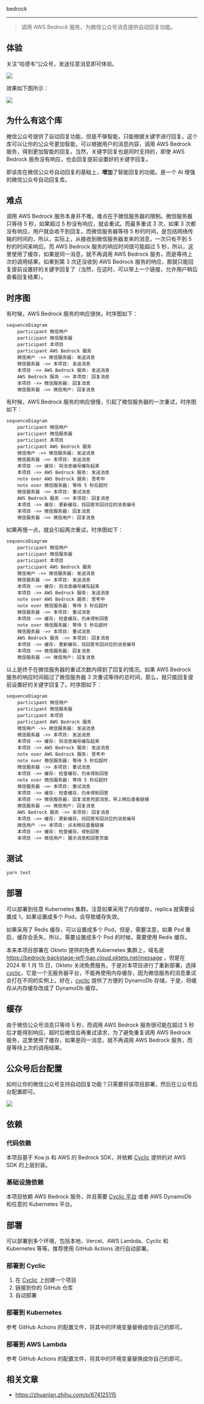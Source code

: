 bedrock

---

> 调用 AWS Bedrock 服务，为微信公众号消息提供自动回复功能。

## 体验

关注“哈德韦”公众号，发送任意消息即可体验。

![](https://ml.jiwai.win/mp-hardway.png)

效果如下图所示：

![](WX20240116-181835@2x.png)

## 为什么有这个库

微信公众号提供了自动回复功能，但是不够智能，只能根据关键字进行回复。这个库可以让你的公众号更加智能，可以根据用户的消息内容，调用 AWS Bedrock 服务，得到更加智能的回复。当然，关键字回复也是同时支持的，即使 AWS Bedrock 服务没有响应，也会回复提前设置好的关键字回复。

即该库在微信公众号自动回复的基础上，**增加**了智能回复的功能。是一个 AI 增强的微信公众号自动回复库。

## 难点

调用 AWS Bedrock 服务本身并不难，难点在于微信服务器的限制。微信服务器只等待 5 秒，如果超过 5 秒没有响应，就会重试。而最多重试 3 次，如果 3 次都没有响应，用户就会收不到回复。而微信服务器等待 5 秒的时间，是包括网络传输的时间的，所以，实际上，从接收到微信服务器发来的消息，一次只有不到 5 秒的时间来响应。而 AWS Bedrock 服务的响应时间很可能超过 5 秒，所以，这里使用了缓存，如果是同一消息，就不再调用 AWS Bedrock 服务，而是等待上次的调用结果。如果到第 3 次还没收到 AWS Bedrock 服务的响应，那就只能回复提前设置好的关键字回复了（当然，在这时，可以带上一个链接，允许用户稍后查看回复结果）。

## 时序图

有时候，AWS Bedrock 服务的响应很快，时序图如下：

```mermaid
sequenceDiagram
    participant 微信用户
    participant 微信服务器
    participant 本项目
    participant AWS Bedrock 服务
    微信用户 ->> 微信服务器: 发送消息
    微信服务器 ->> 本项目: 发送消息
    本项目 ->> AWS Bedrock 服务: 发送消息
    AWS Bedrock 服务 ->> 本项目: 回复消息
    本项目 ->> 微信服务器: 回复消息
    微信服务器 ->> 微信用户: 回复消息
```

有时候，AWS Bedrock 服务的响应很慢，引起了微信服务器的一次重试，时序图如下：

```mermaid
sequenceDiagram
    participant 微信用户
    participant 微信服务器
    participant 本项目
    participant AWS Bedrock 服务
    微信用户 ->> 微信服务器: 发送消息
    微信服务器 ->> 本项目: 发送消息
    本项目 ->> 缓存: 将消息编号缓存起来
    本项目 ->> AWS Bedrock 服务: 发送消息
    note over AWS Bedrock 服务: 思考中
    note over 微信服务器: 等待 5 秒后超时
    微信服务器 ->> 本项目: 重试消息
    AWS Bedrock 服务 ->> 本项目: 回复消息
    本项目 ->> 缓存: 更新缓存，将回答写回对应的消息编号
    本项目 ->> 微信服务器: 回复消息
    微信服务器 ->> 微信用户: 回复消息
```

如果再慢一点，就会引起两次重试，时序图如下：

```mermaid
sequenceDiagram
    participant 微信用户
    participant 微信服务器
    participant 本项目
    participant AWS Bedrock 服务
    微信用户 ->> 微信服务器: 发送消息
    微信服务器 ->> 本项目: 发送消息
    本项目 ->> 缓存: 将消息编号缓存起来
    本项目 ->> AWS Bedrock 服务: 发送消息
    note over AWS Bedrock 服务: 思考中
    note over 微信服务器: 等待 5 秒后超时
    微信服务器 ->> 本项目: 重试消息
    本项目 ->> 缓存: 检查缓存，仍未得到回答
    note over 微信服务器: 等待 5 秒后超时
    微信服务器 ->> 本项目: 重试消息
    AWS Bedrock 服务 ->> 本项目: 回复消息
    本项目 ->> 缓存: 更新缓存，将回答写回对应的消息编号
    本项目 ->> 微信服务器: 回复消息
    微信服务器 ->> 微信用户: 回复消息
```

以上是终于在微信服务器的重试次数内得到了回复的情况。如果 AWS Bedrock 服务的响应时间超过了微信服务器 3 次重试等待的总时间，那么，就只能回复提前设置好的关键字回复了。时序图如下：

```mermaid
sequenceDiagram
    participant 微信用户
    participant 微信服务器
    participant 本项目
    participant AWS Bedrock 服务
    微信用户 ->> 微信服务器: 发送消息
    微信服务器 ->> 本项目: 发送消息
    本项目 ->> 缓存: 将消息编号缓存起来
    本项目 ->> AWS Bedrock 服务: 发送消息
    note over AWS Bedrock 服务: 思考中
    note over 微信服务器: 等待 5 秒后超时
    微信服务器 ->> 本项目: 重试消息
    本项目 ->> 缓存: 检查缓存，仍未得到回答
    note over 微信服务器: 等待 5 秒后超时
    微信服务器 ->> 本项目: 重试消息
    本项目 ->> 缓存: 检查缓存，仍未得到回答
    本项目 ->> 微信服务器: 回复消息兜底消息，带上稍后查看链接
    微信服务器 ->> 微信用户: 回复消息
    AWS Bedrock 服务 ->> 本项目: 回复消息
    本项目 ->> 缓存: 更新缓存，将回答写回对应的消息编号
    微信用户 ->> 本项目: 点击稍后查看链接
    本项目 ->> 缓存: 检查缓存，得到回答
    本项目 ->> 微信用户: 展示消息和回答页面
```

## 测试

```bash
yarn test
```

## 部署

可以部署到任意 Kubernetes 集群。注意如果采用了内存缓存，replica 就需要设置成 1，如果设置成多个 Pod，会导致缓存失效。

如果采用了 Redis 缓存，可以设置成多个 Pod，但是，需要注意，如果 Pod 重启，缓存会丢失，所以，需要设置成多个 Pod 的时候，需要使用 Redis 缓存。

本来本项目部署在 Okteto 提供的免费 Kubernetes 集群上，域名是 https://bedrock-backstage-jeff-tian.cloud.okteto.net/message ，但是在 2024 年 1 月 15 日，Okteto 关闭免费服务。于是对本项目进行了重新部署，选择 [cyclic](https://app.cyclic.sh/#/join/Jeff-Tian)，它是一个无服务器平台，不能再使用内存缓存，因为微信服务的消息重试会打在不同的实例上。好在，[cyclic](https://app.cyclic.sh/#/join/Jeff-Tian) 提供了方便的 DynamoDb 存储，于是，将缓存从内存缓存改成了 DynamoDb 缓存。

## 缓存

由于微信公众号消息只等待 5 秒，而调用 AWS Bedrock 服务很可能在超过 5 秒后才能得到响应。超时后微信会再重试请求，为了避免重复调用 AWS Bedrock 服务，这里使用了缓存，如果是同一消息，就不再调用 AWS Bedrock 服务，而是等待上次的调用结果。

## 公众号后台配置

如何让你的微信公众号支持自动回复功能？只需要将该项目部署，然后在公众号后台配置即可。

![](./WX20240112-115802@2x.png)

## 依赖

### 代码依赖

本项目基于 Koa js 和 AWS 的 Bedrock SDK，并依赖 [Cyclic](https://app.cyclic.sh/#/join/Jeff-Tian) 提供的对 AWS SDK 的上层封装。

### 基础设施依赖

本项目依赖 AWS Bedrock 服务，并且需要 [Cyclic 平台](https://app.cyclic.sh/#/join/Jeff-Tian) 或者 AWS DynamoDb 和任意的 Kubernetes 平台。

## 部署

可以部署到多个环境，包括本地、Vercel、AWS Lambda、Cyclic 和 Kubernetes 等等。推荐使用 GitHub Actions 进行自动部署。

### 部署到 Cyclic

1. 在 [Cyclic](https://app.cyclic.sh/#/join/Jeff-Tian) 上创建一个项目
2. 链接到你的 GitHub 仓库
3. 自动部署

### 部署到 Kubernetes

参考 GitHub Actions 的配置文件，将其中的环境变量替换成你自己的即可。

### 部署到 AWS Lambda

参考 GitHub Actions 的配置文件，将其中的环境变量替换成你自己的即可。

## 相关文章

- https://zhuanlan.zhihu.com/p/674125115
